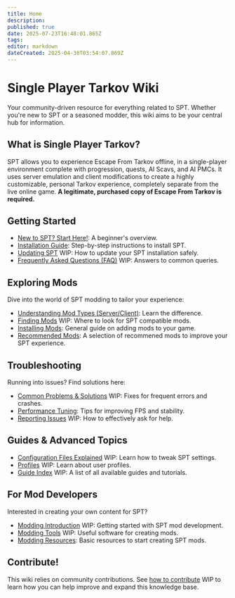 ```yaml
---
title: Home
description: 
published: true
date: 2025-07-23T16:48:01.865Z
tags: 
editor: markdown
dateCreated: 2025-04-30T03:54:07.869Z
---
```


# Single Player Tarkov Wiki

Your community-driven resource for everything related to SPT. Whether you're new to SPT or a seasoned modder, this wiki aims to be your central hub for information.

## What is Single Player Tarkov?

SPT allows you to experience Escape From Tarkov offline, in a single-player environment complete with progression, quests, AI Scavs, and AI PMCs. It uses server emulation and client modifications to create a highly customizable, personal Tarkov experience, completely separate from the live online game. **A legitimate, purchased copy of Escape From Tarkov is required.**

## Getting Started

- [New to SPT? Start Here!](/Beginners_Guide): A beginner's overview.
- [Installation Guide](/Installation_Guide): Step-by-step instructions to install SPT.
- [Updating SPT](#) WIP: How to update your SPT installation safely.
- [Frequently Asked Questions (FAQ)](#) WIP: Answers to common queries.

## Exploring Mods

Dive into the world of SPT modding to tailor your experience:

- [Understanding Mod Types (Server/Client)](/Mod_Types): Learn the difference.
- [Finding Mods](#) WIP: Where to look for SPT compatible mods.
- [Installing Mods](/Installing_Mods): General guide on adding mods to your game.
- [Recommended Mods](/Recommended_Mods): A selection of recommened mods to improve your SPT experience.

## Troubleshooting

Running into issues? Find solutions here:

- [Common Problems & Solutions](#) WIP: Fixes for frequent errors and crashes.
- [Performance Tuning](/Performance_Tuning): Tips for improving FPS and stability.
- [Reporting Issues](#) WIP: How to effectively ask for help.

## Guides & Advanced Topics

- [Configuration Files Explained](#) WIP: Learn how to tweak SPT settings.
- [Profiles](#) WIP: Learn about user profiles.
- [Guide Index](#) WIP: A list of all available guides and tutorials.

## For Mod Developers

Interested in creating your own content for SPT?

- [Modding Introduction](#) WIP: Getting started with SPT mod development.
- [Modding Tools](#) WIP: Useful software for creating mods.
- [Modding Resources](/Modding_Resources): Basic resources to start creating SPT mods.

## Contribute!

This wiki relies on community contributions. See [how to contribute](#) WIP to learn how you can help improve and expand this knowledge base.